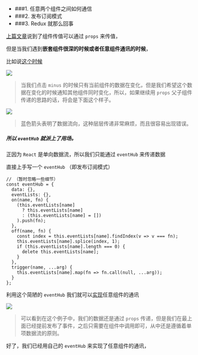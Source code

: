 - ###1.  任意两个组件之间如何通信
- ###2. 发布订阅模式
- ###3. Redux 就那么回事

[上篇文章](https://www.jianshu.com/p/5c22d3908b41)说到了组件传值可以通过 `props` 来传值，

但是当我们遇到**嵌套组件很深的时候或者任意组件通讯的时候**，

比如说[这个时候](http://js.jirengu.com/keveb/4/edit?js,output)

![](https://upload-images.jianshu.io/upload_images/5780538-8973a6ec2bf8e645.png?imageMogr2/auto-orient/strip%7CimageView2/2/w/1240)


> 当我们点击 `minus` 的时候只有当前组件的数据在变化，但是我们希望这个数据在变化的时候通知其他组件同时变化，所以，如果继续用 `props` 父子组件传递的思路的话，将会是下面这个样子。

![](https://upload-images.jianshu.io/upload_images/5780538-1e33b53c0fab62f9.png?imageMogr2/auto-orient/strip%7CimageView2/2/w/1240)

> 蓝色箭头表明了数据流向，这种层层传递非常麻烦，而且很容易出现错误。

##### 所以 `eventHub` 就派上了用场。

正因为 `React` 是单向数据流，所以我们只能通过 `eventHub` 来传递数据

直接上手写一个 `eventHub` （即发布订阅模式）
```
// （暂时忽略一些细节）
const eventHub = {
  data: {},
  eventLists: {},
  on(name, fn) {
    (this.eventLists[name]
      ? this.eventLists[name]
      : (this.eventLists[name] = [])
    ).push(fn);
  },
  off(name, fn) {
    const index = this.eventLists[name].findIndex(v => v === fn);
    this.eventLists[name].splice(index, 1);
    if (this.eventLists[name].length === 0) {
      delete this.eventLists[name];
    }
  },
  trigger(name, ...arg) {
    this.eventLists[name].map(fn => fn.call(null, ...arg));
  }
};
``` 

利用这个简陋的 `eventHub` 我们就可以[实现](http://js.jirengu.com/jexujedopa/4/edit?js,output)任意组件的通讯

![](https://upload-images.jianshu.io/upload_images/5780538-5f4cc314042a39aa.png?imageMogr2/auto-orient/strip%7CimageView2/2/w/1240)


> 可以看到在这个例子中，我们的数据还是通过 `props` 传递，但是我们在最上面已经提前发布了事件，之后只需要在组件中调用即可，从中还是遵循着单项数据流的原则。

好了，我们已经用自己的 `eventHub` 来实现了任意组件的通讯，



